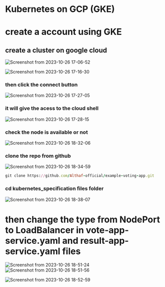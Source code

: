 # Kubernetes on GCP (GKE)
# create a account using GKE

## create a cluster on google cloud
![Screenshot from 2023-10-26 17-06-52](https://github.com/Althaf-official/KodeKloud_Kubernetes/assets/105126131/6dc1d4c2-9392-4871-8a82-4cdca19f45fa)


![Screenshot from 2023-10-26 17-16-30](https://github.com/Althaf-official/KodeKloud_Kubernetes/assets/105126131/7c020efa-a8e5-4293-9bd8-8e3b9ac2a262)


###  then click the connect button
![Screenshot from 2023-10-26 17-27-05](https://github.com/Althaf-official/KodeKloud_Kubernetes/assets/105126131/c3dd1137-d951-4790-badb-ab91a8865bdd)

### it will give the acess to the cloud shell

![Screenshot from 2023-10-26 17-28-15](https://github.com/Althaf-official/KodeKloud_Kubernetes/assets/105126131/f8499a48-5937-48f6-a468-57ad9911ada9)

### check the node is available or not

![Screenshot from 2023-10-26 18-32-06](https://github.com/Althaf-official/KodeKloud_Kubernetes/assets/105126131/f6336c11-c33b-4ac9-b198-5ebf6433b033)

### clone the repo from github

![Screenshot from 2023-10-26 18-34-59](https://github.com/Althaf-official/KodeKloud_Kubernetes/assets/105126131/7b912e60-0bab-4c4c-961e-783b135b2c48)


```ruby
git clone https://github.com/Althaf-official/example-voting-app.git
```

###  cd   kubernetes_specification files folder

![Screenshot from 2023-10-26 18-38-07](https://github.com/Althaf-official/KodeKloud_Kubernetes/assets/105126131/0336e7c3-cda6-4d2e-ba48-9676ee689d53)


# then change the type from NodePort to LoadBalancer in vote-app-service.yaml and result-app-service.yaml files

![Screenshot from 2023-10-26 18-51-24](https://github.com/Althaf-official/KodeKloud_Kubernetes/assets/105126131/45d60508-0731-4397-967b-d85f9b332551)
![Screenshot from 2023-10-26 18-51-56](https://github.com/Althaf-official/KodeKloud_Kubernetes/assets/105126131/bbbe7a38-11f8-45e8-9cbe-a65c062d4129)

![Screenshot from 2023-10-26 18-52-59](https://github.com/Althaf-official/KodeKloud_Kubernetes/assets/105126131/02e828e4-f93b-4ed0-9ad2-39eca56bb0bf)












